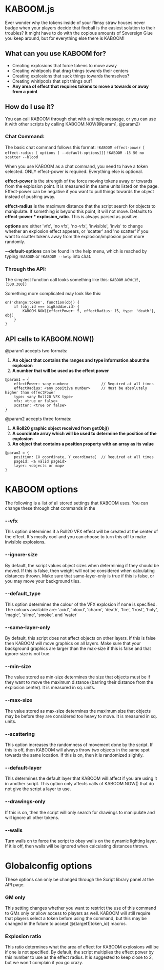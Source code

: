 # KABOOM.js

Ever wonder why the tokens inside of your flimsy straw houses never budge when
your players decide that fireball is the easiest solution to their troubles? It
might have to do with the copious amounts of Sovereign Glue you keep around, but
for everything else there is KABOOM!

## What can you use KABOOM for?
* Creating explosions that force tokens to move away
* Creating whirlpools that drag things towards their centers
* Creating explosions that suck things towards themselves?
* Creating whirlpools that spit things out?
* **Any area of effect that requires tokens to move a towards or away from a point**

## How do I use it?
You can call KABOOM through chat with a simple message, or you can use it with
other scripts by calling KABOOM.NOW(@param1, @param2)

### Chat Command:
The basic chat command follows this format:
`!KABOOM effect-power [ effect-radius [ options [ --default-options]]]`
`!KABOOM -15 50 no scatter --blood`

When you use KABOOM as a chat command, you need to have a token selected.
ONLY effect-power is required. Everything else is optional.

**effect-power** is the strength of the force moving tokens away or towards from
                the explosion point. It is measured in the same units listed on
                the page. Effect-power can be negative if you want to pull things
                towards the object instead of pushing away.

**effect-radius** is the maximum distance that the script search for objects to
                manipulate. If something is beyond this point, it will not move.
                Defaults to **effect-power * explosion_ratio**. This is always
                parsed as positive.

**options** are either 'vfx', 'no vfx', 'no-vfx', 'invisible', 'invis' to change
            whether an explosion effect appears, or 'scatter' and 'no scatter'
            if you want to scatter tokens away from the explosion/implosion point
            more randomly.

**--default-options** can be found in the help menu, which is reached by typing
                    `!KABOOM` or `!KABOOM --help` into chat.

### Through the API:
The simplest function call looks something like this:
`KABOOM.NOW(15, [500,300])`

Something more complicated may look like this:
```
on('change:token', function(obj) {
    if (obj.id === bigBaddie.id) {
        KABOOM.NOW({effectPower: 5, effectRadius: 15, type: 'death'}, obj)
    }
}
```

## API calls to KABOOM.NOW()

@param1 accepts two formats:

1. __An object that contains the ranges and type information about the explosion__
2. __A number that will be used as the effect power__

```
@param1 = {
    effectPower: <any number>               // Required at all times
    effectRadius: <any positive number>     // Must be absolutely higher than effectPower
    type: <any Roll20 VFX type>
    vfx: <true or false>
    scatter: <true or false>
}
```

@param2 accepts three formats:

1. __A Roll20 graphic object received from getObj()__
2. __A coordinate array which will be used to determine the position of the explosion__
3. __An object that contains a position property with an array as its value__

```
@param2 = {
    position: [X_coordinate, Y_coordinate]  // Required at all times
    pageid: <a valid pageid>
    layer: <objects or map>
}
```


# KABOOM options
The following is a list of all stored settings that KABOOM uses. You can change these through chat commands
in the

### --vfx
This option determines if a Roll20 VFX effect will be created at the center of the effect.
It's mostly cool and you can choose to turn this off to make invisible explosions.

### --ignore-size
By default, the script values object sizes when determining if they should be moved.
If this is false, then weight will not be considered when calculating distances thrown.
Make sure that same-layer-only is true if this is false, or you may move your background tiles.

### --default_type
This option determines the colour of the VFX explosion if none is specified. The colours available are:
'acid', 'blood', 'charm', 'death', 'fire', 'frost', 'holy', 'magic', 'slime', 'smoke', and 'water'

### --same-layer-only
By default, this script does not affect objects on other layers. If this is false
then KABOOM will move graphics on all layers. Make sure that your background graphics
are larger than the max-size if this is false and that ignore-size is not true.

### --min-size
The value stored as min-size determines the size that objects must be if they
want to move the maximum distance (barring their distance from the explosion center).
It is measured in sq. units.

### --max-size
The value stored as max-size determines the maximum size that objects may be
before they are considered too heavy to move. It is measured in sq. units.

### --scattering
This option increases the randomness of movement done by the script. If this is
off, then KABOOM will always throw two objects in the same spot towards the same
location. If this is on, then it is randomized slightly.

### --default-layer
This determines the default layer that KABOOM will affect if you are using it
in another script. This option only affects calls of KABOOM.NOW() that do not
give the script a layer to use.

### --drawings-only
If this is on, then the script will only search for drawings to manipulate and
will ignore all other tokens.

### --walls
Turn walls on to force the script to obey walls on the dynamic lighting layer.
If it is off, then walls will be ignored when calculating distances thrown.


# Globalconfig options
These options can only be changed through the Script library panel at the API page.

### GM only
This setting changes whether you want to restrict the use of this command to GMs only or allow
access to players as well. KABOOM will still require that players select a token before using the
command, but this may be changed in the future to accept @{target1|token_id} macros.

### Explosion ratio
This ratio determines what the area of effect for KABOOM explosions will be if one is
not specified. By default, the script multiplies the effect power by this number to
use as the effect radius. It is suggested to keep close to 2, but we won't complain
if you go crazy.
